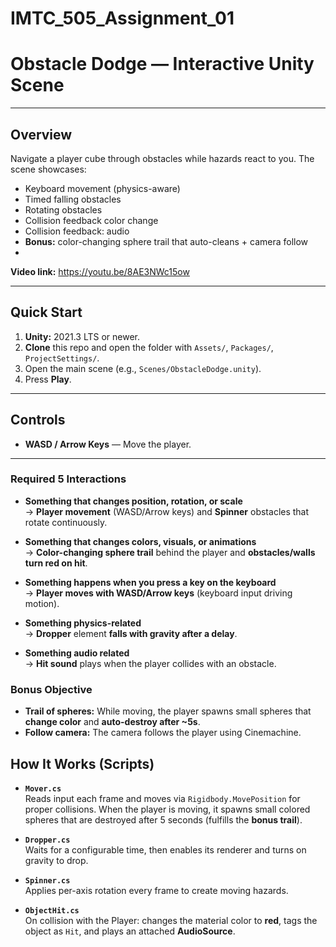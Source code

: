 # IMTC_505_Assignment_01

# Obstacle Dodge — Interactive Unity Scene

---

## Overview
Navigate a player cube through obstacles while hazards react to you. The scene showcases:
- Keyboard movement (physics-aware)
- Timed falling obstacles
- Rotating obstacles
- Collision feedback color change 
- Collision feedback: audio
- **Bonus:** color-changing sphere trail that auto-cleans + camera follow
- 
**Video link:** https://youtu.be/8AE3NWc15ow
  
---

## Quick Start
1. **Unity:** 2021.3 LTS or newer.
2. **Clone** this repo and open the folder with `Assets/`, `Packages/`, `ProjectSettings/`.
3. Open the main scene (e.g., `Scenes/ObstacleDodge.unity`).
4. Press **Play**.

---

## Controls
- **WASD / Arrow Keys** — Move the player.

---


### Required 5 Interactions

- **Something that changes position, rotation, or scale**  
  → **Player movement** (WASD/Arrow keys) and **Spinner** obstacles that rotate continuously.

- **Something that changes colors, visuals, or animations**  
  → **Color-changing sphere trail** behind the player and **obstacles/walls turn red on hit**.

- **Something happens when you press a key on the keyboard**  
  → **Player moves with WASD/Arrow keys** (keyboard input driving motion).

- **Something physics-related**  
  → **Dropper** element **falls with gravity after a delay**.

- **Something audio related**  
  → **Hit sound** plays when the player collides with an obstacle.

### Bonus Objective
- **Trail of spheres:** While moving, the player spawns small spheres that **change color** and **auto-destroy after ~5s**.  
- **Follow camera:** The camera follows the player using Cinemachine.



## How It Works (Scripts)

- **`Mover.cs`**  
  Reads input each frame and moves via `Rigidbody.MovePosition` for proper collisions. When the player is moving, it spawns small colored spheres that are destroyed after 5 seconds (fulfills the **bonus trail**).

- **`Dropper.cs`**  
  Waits for a configurable time, then enables its renderer and turns on gravity to drop.

- **`Spinner.cs`**  
  Applies per-axis rotation every frame to create moving hazards.

- **`ObjectHit.cs`**  
  On collision with the Player: changes the material color to **red**, tags the object as `Hit`, and plays an attached **AudioSource**.







